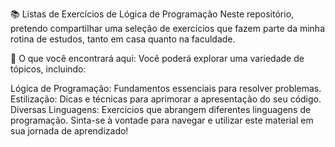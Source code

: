 📚 Listas de Exercícios de Lógica de Programação
Neste repositório, pretendo compartilhar uma seleção de exercícios que fazem parte da minha rotina de estudos, tanto em casa quanto na faculdade.

🌟 O que você encontrará aqui:
Você poderá explorar uma variedade de tópicos, incluindo:

Lógica de Programação: Fundamentos essenciais para resolver problemas.
Estilização: Dicas e técnicas para aprimorar a apresentação do seu código.
Diversas Linguagens: Exercícios que abrangem diferentes linguagens de programação.
Sinta-se à vontade para navegar e utilizar este material em sua jornada de aprendizado!